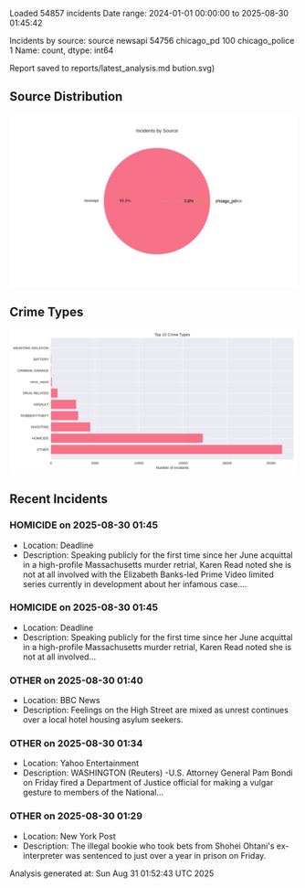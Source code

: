 
Loaded 54857 incidents
Date range: 2024-01-01 00:00:00 to 2025-08-30 01:45:42

Incidents by source:
source
newsapi           54756
chicago_pd          100
chicago_police        1
Name: count, dtype: int64

Report saved to reports/latest_analysis.md
bution.svg)

## Source Distribution
![Source Distribution](images/source_distribution.svg)

## Crime Types
![Crime Types](images/crime_types.svg)

## Recent Incidents

### HOMICIDE on 2025-08-30 01:45
- Location: Deadline
- Description: Speaking publicly for the first time since her June acquittal in a high-profile Massachusetts murder retrial, Karen Read noted she is not at all involved with the Elizabeth Banks-led Prime Video limited series currently in development about her infamous case.…


### HOMICIDE on 2025-08-30 01:45
- Location: Deadline
- Description: Speaking publicly for the first time since her June acquittal in a high-profile Massachusetts murder retrial, Karen Read noted she is not at all involved...


### OTHER on 2025-08-30 01:40
- Location: BBC News
- Description: Feelings on the High Street are mixed as unrest continues over a local hotel  housing asylum seekers.


### OTHER on 2025-08-30 01:34
- Location: Yahoo Entertainment
- Description: WASHINGTON (Reuters) -U.S. Attorney General Pam Bondi on Friday fired a Department of Justice official for making a vulgar gesture to members of the National...


### OTHER on 2025-08-30 01:29
- Location: New York Post
- Description: The illegal bookie who took bets from Shohei Ohtani's ex-interpreter was sentenced to just over a year in prison on Friday.

Analysis generated at: Sun Aug 31 01:52:43 UTC 2025
